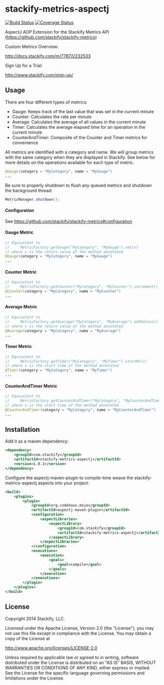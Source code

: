 stackify-metrics-aspectj
========================

[![Build Status](https://travis-ci.org/stackify/stackify-metrics-aspectj.png)](https://travis-ci.org/stackify/stackify-metrics-aspectj)
[![Coverage Status](https://coveralls.io/repos/stackify/stackify-metrics-aspectj/badge.png?branch=master)](https://coveralls.io/r/stackify/stackify-metrics-aspectj?branch=master)

AspectJ AOP Extension for the Stackify Metrics API (https://github.com/stackify/stackify-metrics)

Custom Metrics Overview:

http://docs.stackify.com/m/7787/l/232533

Sign Up for a Trial:

http://www.stackify.com/sign-up/

## Usage

There are four different types of metrics: 
* Gauge: Keeps track of the last value that was set in the current minute
* Counter: Calculates the rate per minute
* Average: Calculates the average of all values in the current minute
* Timer: Calculates the average elapsed time for an operation in the current minute
* CounterAndTimer: Composite of the Counter and Timer metrics for convenience

All metrics are identified with a category and name. We will group metrics with the same category when they are displayed in Stackify. See below for more details on the operations available for each type of metric. 
```java
@Gauge(category = "MyCategory", name = "MyGauge")
...
```

Be sure to properly shutdown to flush any queued metrics and shutdown the background thread:
```java
MetricManager.shutdown();
```

#### Configuration

See https://github.com/stackify/stackify-metrics#configuration

#### Gauge Metric

```java
// Equivalent to
//     MetricFactory.getGauge("MyCategory", "MyGauge").set(v) 
// where v is the return value of the method annotated
@Gauge(category = "MyCategory", name = "MyGauge")
...
```

#### Counter Metric

```java
// Equivalent to
//     MetricFactory.getCounter("MyCategory", "MyCounter").increment()
@Counter(category = "MyCategory", name = "MyCounter")
...
```

#### Average Metric

```java
// Equivalent to
//     MetricFactory.getAverage("MyCategory", "MyAverage").addValue(v)
// where v is the return value of the method annotated
@Average(category = "MyCategory", name = "MyAverage")
...
```

#### Timer Metric

```java
// Equivalent to
//     MetricFactory.getTimer("MyCategory", "MyTimer").startMs(v)
// where v is the start time of the method annotated
@Timer(category = "MyCategory", name = "MyTimer")
...
```

#### CounterAndTimer Metric

```java
// Equivalent to
//     MetricFactory.getCounterAndTimer("MyCategory", "MyCounterAndTimer").startMs(v)
// where v is the start time of the method annotated
@CounterAndTimer(category = "MyCategory", name = "MyCounterAndTimer")
...
```

## Installation

Add it as a maven dependency:
```xml
<dependency>
    <groupId>com.stackify</groupId>
    <artifactId>stackify-metrics-aspectj</artifactId>
    <version>1.0.1</version>
</dependency>
```

Configure the aspectj-maven-plugin to compile-time weave the stackify-metrics-aspectj aspects into your project:
```xml
<build>
    <plugins>
        <plugin>
            <groupId>org.codehaus.mojo</groupId>
            <artifactId>aspectj-maven-plugin</artifactId>
            <configuration>
                <aspectLibraries>
                    <aspectLibrary>
                        <groupId>com.stackify</groupId>
                        <artifactId>stackify-metrics-aspectj</artifactId>
                    </aspectLibrary>
                </aspectLibraries>
            </configuration>
            <executions>
                <execution>
                    <goals>
                        <goal>compile</goal>
                    </goals>
                </execution>
            </executions>
        </plugin>
    </plugins>
</build>
```

## License

Copyright 2014 Stackify, LLC.

Licensed under the Apache License, Version 2.0 (the "License");
you may not use this file except in compliance with the License.
You may obtain a copy of the License at

   http://www.apache.org/licenses/LICENSE-2.0

Unless required by applicable law or agreed to in writing, software
distributed under the License is distributed on an "AS IS" BASIS,
WITHOUT WARRANTIES OR CONDITIONS OF ANY KIND, either express or implied.
See the License for the specific language governing permissions and
limitations under the License.
